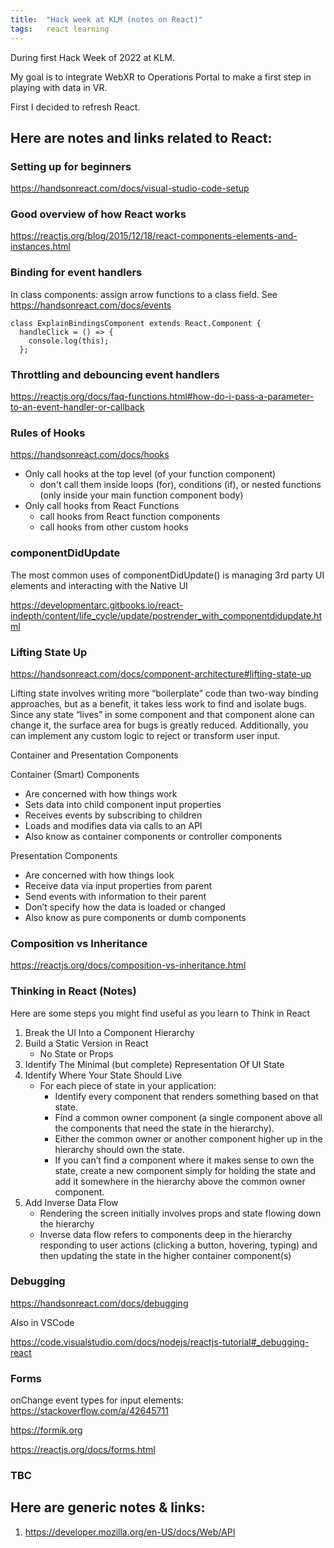 ```yaml
---
title:  "Hack week at KLM (notes on React)"
tags:   react learning
---
```


During first Hack Week of 2022 at KLM.

My goal is to integrate WebXR to Operations Portal to make a first step in playing with data in VR.

First I decided to refresh React.



## Here are notes and links related to React:


### Setting up for beginners

https://handsonreact.com/docs/visual-studio-code-setup


### Good overview of how React works

https://reactjs.org/blog/2015/12/18/react-components-elements-and-instances.html


### Binding for event handlers

In class components: assign arrow functions to a class field. See https://handsonreact.com/docs/events

```
class ExplainBindingsComponent extends React.Component {
  handleClick = () => {
    console.log(this);
  };
```


### Throttling and debouncing event handlers

https://reactjs.org/docs/faq-functions.html#how-do-i-pass-a-parameter-to-an-event-handler-or-callback


### Rules of Hooks 

https://handsonreact.com/docs/hooks

* Only call hooks at the top level (of your function component)
    * don't call them inside loops (for), conditions (if), or nested functions (only inside your main function component body)
* Only call hooks from React Functions
    * call hooks from React function components
    * call hooks from other custom hooks


### componentDidUpdate

The most common uses of componentDidUpdate() is managing 3rd party UI elements and interacting with the Native UI

https://developmentarc.gitbooks.io/react-indepth/content/life_cycle/update/postrender_with_componentdidupdate.html


### Lifting State Up

https://handsonreact.com/docs/component-architecture#lifting-state-up

Lifting state involves writing more “boilerplate” code than two-way binding approaches, but as a benefit, it takes less work to find and isolate bugs. Since any state “lives” in some component and that component alone can change it, the surface area for bugs is greatly reduced. Additionally, you can implement any custom logic to reject or transform user input.


Container and Presentation Components

Container (Smart) Components
* Are concerned with how things work
* Sets data into child component input properties
* Receives events by subscribing to children
* Loads and modifies data via calls to an API
* Also know as container components or controller components

Presentation Components
* Are concerned with how things look
* Receive data via input properties from parent
* Send events with information to their parent
* Don’t specify how the data is loaded or changed
* Also know as pure components or dumb components


### Composition vs Inheritance

https://reactjs.org/docs/composition-vs-inheritance.html


### Thinking in React (Notes)

Here are some steps you might find useful as you learn to Think in React
1. Break the UI Into a Component Hierarchy
2. Build a Static Version in React
    * No State or Props
3. Identify The Minimal (but complete) Representation Of UI State
4. Identify Where Your State Should Live
    * For each piece of state in your application:
        * Identify every component that renders something based on that state.
        * Find a common owner component (a single component above all the components that need the state in the hierarchy).
        * Either the common owner or another component higher up in the hierarchy should own the state.
        * If you can’t find a component where it makes sense to own the state, create a new component simply for holding the state and add it somewhere in the hierarchy above the common owner component.
5. Add Inverse Data Flow
    * Rendering the screen initially involves props and state flowing down the hierarchy
    * Inverse data flow refers to components deep in the hierarchy responding to user actions (clicking a button, hovering, typing) and then updating the state in the higher container component(s)


### Debugging

https://handsonreact.com/docs/debugging

Also in VSCode

https://code.visualstudio.com/docs/nodejs/reactjs-tutorial#_debugging-react


### Forms

onChange event types for input elements: https://stackoverflow.com/a/42645711

https://formik.org

https://reactjs.org/docs/forms.html


### TBC



## Here are generic notes & links:

1. https://developer.mozilla.org/en-US/docs/Web/API

